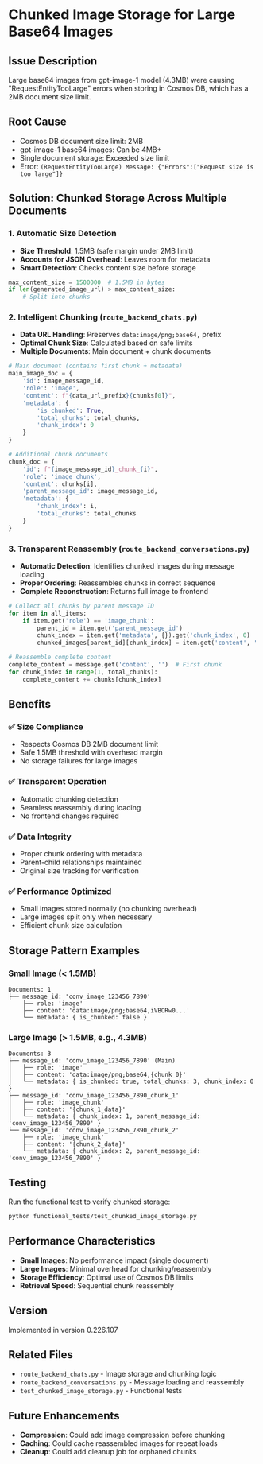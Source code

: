 # Chunked Image Storage for Large Base64 Images

## Issue Description
Large base64 images from gpt-image-1 model (4.3MB) were causing "RequestEntityTooLarge" errors when storing in Cosmos DB, which has a 2MB document size limit.

## Root Cause
- Cosmos DB document size limit: 2MB
- gpt-image-1 base64 images: Can be 4MB+ 
- Single document storage: Exceeded size limit
- Error: `(RequestEntityTooLarge) Message: {"Errors":["Request size is too large"]}`

## Solution: Chunked Storage Across Multiple Documents

### 1. Automatic Size Detection
- **Size Threshold**: 1.5MB (safe margin under 2MB limit)
- **Accounts for JSON Overhead**: Leaves room for metadata
- **Smart Detection**: Checks content size before storage

```python
max_content_size = 1500000  # 1.5MB in bytes
if len(generated_image_url) > max_content_size:
    # Split into chunks
```

### 2. Intelligent Chunking (`route_backend_chats.py`)
- **Data URL Handling**: Preserves `data:image/png;base64,` prefix
- **Optimal Chunk Size**: Calculated based on safe limits
- **Multiple Documents**: Main document + chunk documents

```python
# Main document (contains first chunk + metadata)
main_image_doc = {
    'id': image_message_id,
    'role': 'image',
    'content': f"{data_url_prefix}{chunks[0]}",
    'metadata': {
        'is_chunked': True,
        'total_chunks': total_chunks,
        'chunk_index': 0
    }
}

# Additional chunk documents
chunk_doc = {
    'id': f"{image_message_id}_chunk_{i}",
    'role': 'image_chunk',
    'content': chunks[i],
    'parent_message_id': image_message_id,
    'metadata': {
        'chunk_index': i,
        'total_chunks': total_chunks
    }
}
```

### 3. Transparent Reassembly (`route_backend_conversations.py`)
- **Automatic Detection**: Identifies chunked images during message loading
- **Proper Ordering**: Reassembles chunks in correct sequence
- **Complete Reconstruction**: Returns full image to frontend

```python
# Collect all chunks by parent message ID
for item in all_items:
    if item.get('role') == 'image_chunk':
        parent_id = item.get('parent_message_id')
        chunk_index = item.get('metadata', {}).get('chunk_index', 0)
        chunked_images[parent_id][chunk_index] = item.get('content', '')

# Reassemble complete content
complete_content = message.get('content', '')  # First chunk
for chunk_index in range(1, total_chunks):
    complete_content += chunks[chunk_index]
```

## Benefits

### ✅ **Size Compliance**
- Respects Cosmos DB 2MB document limit
- Safe 1.5MB threshold with overhead margin
- No storage failures for large images

### ✅ **Transparent Operation**
- Automatic chunking detection
- Seamless reassembly during loading
- No frontend changes required

### ✅ **Data Integrity**
- Proper chunk ordering with metadata
- Parent-child relationships maintained
- Original size tracking for verification

### ✅ **Performance Optimized**
- Small images stored normally (no chunking overhead)
- Large images split only when necessary
- Efficient chunk size calculation

## Storage Pattern Examples

### Small Image (< 1.5MB)
```
Documents: 1
├── message_id: 'conv_image_123456_7890'
    ├── role: 'image'
    ├── content: 'data:image/png;base64,iVBORw0...'
    └── metadata: { is_chunked: false }
```

### Large Image (> 1.5MB, e.g., 4.3MB)
```
Documents: 3
├── message_id: 'conv_image_123456_7890' (Main)
│   ├── role: 'image'
│   ├── content: 'data:image/png;base64,{chunk_0}'
│   └── metadata: { is_chunked: true, total_chunks: 3, chunk_index: 0 }
├── message_id: 'conv_image_123456_7890_chunk_1'
│   ├── role: 'image_chunk'
│   ├── content: '{chunk_1_data}'
│   └── metadata: { chunk_index: 1, parent_message_id: 'conv_image_123456_7890' }
└── message_id: 'conv_image_123456_7890_chunk_2'
    ├── role: 'image_chunk'
    ├── content: '{chunk_2_data}'
    └── metadata: { chunk_index: 2, parent_message_id: 'conv_image_123456_7890' }
```

## Testing
Run the functional test to verify chunked storage:
```bash
python functional_tests/test_chunked_image_storage.py
```

## Performance Characteristics
- **Small Images**: No performance impact (single document)
- **Large Images**: Minimal overhead for chunking/reassembly
- **Storage Efficiency**: Optimal use of Cosmos DB limits
- **Retrieval Speed**: Sequential chunk reassembly

## Version
Implemented in version 0.226.107

## Related Files
- `route_backend_chats.py` - Image storage and chunking logic
- `route_backend_conversations.py` - Message loading and reassembly
- `test_chunked_image_storage.py` - Functional tests

## Future Enhancements
- **Compression**: Could add image compression before chunking
- **Caching**: Could cache reassembled images for repeat loads
- **Cleanup**: Could add cleanup job for orphaned chunks
